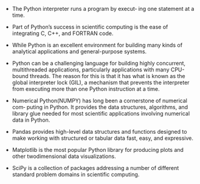 - The Python interpreter runs a program by execut‐
ing one statement at a time. 

- Part of Python’s success in scientific computing is the ease of integrating C, C++, and
FORTRAN code.

- While Python is an excellent environment for building many kinds of analytical
applications and general-purpose systems.

- Python can be a challenging language for building highly concurrent, multithreaded
applications, particularly applications with many CPU-bound threads. The reason for
this is that it has what is known as the global interpreter lock (GIL), a mechanism that
prevents the interpreter from executing more than one Python instruction at a time.

-  Numerical Python(NUMPY) has long been a cornerstone of numerical com‐
puting in Python. It provides the data structures, algorithms, and library glue needed
for most scientific applications involving numerical data in Python.

- Pandas provides high-level data structures and functions designed to make working
with structured or tabular data fast, easy, and expressive.

- Matplotlib  is the most popular Python library for producing plots and other twodimensional data visualizations. 

-  SciPy is a collection of packages addressing a number of different standard problem
domains in scientific computing.

